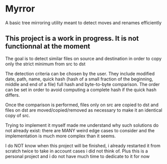 # Myrror
A basic tree mirroring utility meant to detect moves and renames efficiently

## This project is a work in progress. It is not functionnal at the moment

The goal is to detect similar files on source and destination in order to copy only the strict minimum from src to dst

The detection criteria can be chosen by the user. 
They include modified date, path, name, quick hash (hash of a small fraction of the beginning, middle and end of a file)
full hash and byte-to-byte comparison. The order can be set in order to avoid computing a complete hash
if the quick hash differs.

Once the comparison is performed, files only on src are copied to dst and files on dst are moved/copied/removed as necessary
to make it an identical copy of src.

Trying to implement it myself made me understand why such solutions do not already exist: there are MANY
weird edge cases to consider and the implementation is much more complex than it seems.

I do NOT know when this project will be finished, i already restarted it from scratch twice to take in account
cases i did not think of. Plus this is a personal project and i do not have much time to dedicate to it for now

